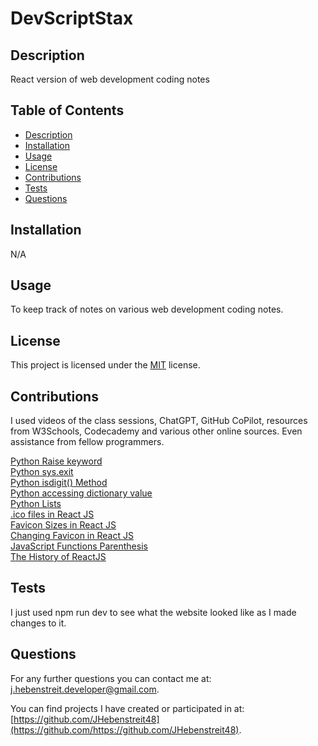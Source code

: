 # DevScriptStax

## Description

React version of web development coding notes

## Table of Contents

- [Description](#description)
- [Installation](#installation)
- [Usage](#usage)
- [License](#license)
- [Contributions](#contributions)
- [Tests](#tests)
- [Questions](#questions)

## Installation

N/A

## Usage

To keep track of notes on various web development coding notes.

## License
This project is licensed under the [MIT](https://opensource.org/license/MIT) license.

## Contributions

I used videos of the class sessions, ChatGPT, GitHub CoPilot, resources from W3Schools, Codecademy and various other online sources. Even assistance from fellow programmers.

[Python Raise keyword](https://www.w3schools.com/python/ref_keyword_raise.asp)  
[Python sys.exit](https://www.google.com/search?q=sys.exit+python&oq=sys.exit+python&gs_lcrp=EgZjaHJvbWUyCQgAEEUYORiABDIHCAEQABiABDIHCAIQABiABDIICAMQABgWGB4yCAgEEAAYFhgeMggIBRAAGBYYHjIICAYQABgWGB4yCAgHEAAYFhgeMggICBAAGBYYHjIICAkQABgWGB7SAQgzMDM1ajBqN6gCALACAA&sourceid=chrome&ie=UTF-8)  
[Python isdigit() Method](https://www.google.com/search?q=isdigit()+python&rlz=1C1ONGR_enUS1017US1017&oq=isdigit()+python&gs_lcrp=EgZjaHJvbWUyCQgAEEUYORiABDIICAEQABgWGB4yCAgCEAAYFhgeMggIAxAAGBYYHjIICAQQABgWGB4yCAgFEAAYFhgeMggIBhAAGBYYHjIKCAcQABgKGBYYHjIICAgQABgWGB4yCAgJEAAYFhge0gEJMjIzNDVqMGo3qAIAsAIA&sourceid=chrome&ie=UTF-8)  
[Python accessing dictionary value](https://www.google.com/search?q=how+do+you+access+a+value+in+a+dictionary+using+its+key+in+python&rlz=1C1ONGR_enUS1017US1017&oq=how+do+you+access+a+value+in+a+dictionary+using+its+key+in+python&gs_lcrp=EgZjaHJvbWUyCQgAEEUYORiABNIBCTExNTcxajBqN6gCALACAA&sourceid=chrome&ie=UTF-8)  
[Python Lists](https://www.w3schools.com/python/python_lists.asp)  
[.ico files in React JS](https://www.google.com/search?q=what+is+a+.ico+file+in+React+JS&oq=what+is+a+.ico+file+in+React+JS&gs_lcrp=EgZjaHJvbWUyBggAEEUYOTIHCAEQIRigATIHCAIQIRigATIHCAMQIRigATIHCAQQIRigATIHCAUQIRigAdIBCTcwNDBqMGoxNagCCLACAfEFlz0RF4gGaJzxBZc9EReIBmic&sourceid=chrome&ie=UTF-8)  
[Favicon Sizes in React JS](https://www.google.com/search?q=what+sizes+can+the+favicon+be+in+a+React+JS+project&oq=what+sizes+can+the+favicon+be+in+a+React+JS+project&gs_lcrp=EgZjaHJvbWUyCQgAEEUYORigATIHCAEQIRigATIHCAIQIRigATIHCAMQIRigATIHCAQQIRiPAjIHCAUQIRiPAtIBCjExMjU4ajBqMTWoAgiwAgHxBZ4ztrYhpyGi&sourceid=chrome&ie=UTF-8)  
[Changing Favicon in React JS](https://www.geeksforgeeks.org/how-to-change-the-favicon-in-react-js/)  
[JavaScript Functions Parenthesis](https://www.google.com/search?q=In+JavaScript+functions+parenthesis+are+used+to+call+the+function+correct%3F+Also+what+is+the+purpose+of+the+parenthesis+immediately+following+the+function+name%3F&num=10&sca_esv=98a6bd07f428894a&ei=jwgNaNTeMKSG0PEP_u_kwQw&ved=0ahUKEwiU4pD_jfaMAxUkAzQIHf43OcgQ4dUDCBE&uact=5&oq=In+JavaScript+functions+parenthesis+are+used+to+call+the+function+correct%3F+Also+what+is+the+purpose+of+the+parenthesis+immediately+following+the+function+name%3F&gs_lp=Egxnd3Mtd2l6LXNlcnAinwFJbiBKYXZhU2NyaXB0IGZ1bmN0aW9ucyBwYXJlbnRoZXNpcyBhcmUgdXNlZCB0byBjYWxsIHRoZSBmdW5jdGlvbiBjb3JyZWN0PyBBbHNvIHdoYXQgaXMgdGhlIHB1cnBvc2Ugb2YgdGhlIHBhcmVudGhlc2lzIGltbWVkaWF0ZWx5IGZvbGxvd2luZyB0aGUgZnVuY3Rpb24gbmFtZT9I1p0BUKQNWOubAXABeAGQAQCYAVigAYsKqgECMTm4AQPIAQD4AQGYAgGgAgjCAgoQABiwAxjWBBhHmAMAiAYBkAYIkgcBMaAH4zayBwC4BwA&sclient=gws-wiz-serp&zx=1745685271462&no_sw_cr=1)  
[The History of ReactJS](https://hrtechcube.com/the-history-of-reactjs/)



## Tests

I just used npm run dev to see what the website looked like as I made changes to it.
  
## Questions

For any further questions you can contact me at:  
[j.hebenstreit.developer@gmail.com](mailto:j.hebenstreit.developer@gmail.com).

You can find projects I have created or participated in at:  
[https://github.com/JHebenstreit48](https://github.com/https://github.com/JHebenstreit48).
